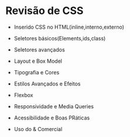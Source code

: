 # Revisão de CSS

- Inserido CSS no HTML(inline,interno,externo)

- Seletores básicos(Elements,ids,class)

- Seletores avançados

- Layout e Box Model

- Tipografia e Cores

- Estilos Avançados e Efeitos

- Flexbox

- Responsividade e Media Queries

- Acessibilidade e Boas PRáticas

- Uso do & Comercial
